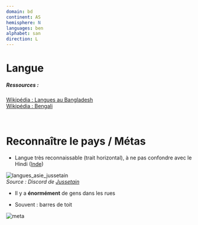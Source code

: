 ```yaml
---
domain: bd
continent: AS
hemisphere: N
languages: ben
alphabet: san
direction: L
---
```


# Langue

##### Ressources :
[Wikipédia : Langues au Bangladesh](https://fr.wikipedia.org/wiki/Langues_au_Bangladesh)  
[Wikipédia : Bengali](https://fr.wikipedia.org/wiki/Bengali)


<br/>

# Reconnaître le pays / Métas

- Langue très reconnaissable (trait horizontal), à ne pas confondre avec le Hindi ([Inde](/flag/in))

![langues_asie_jussetain](https://cdn.discordapp.com/attachments/742507604009549926/760903985640243230/langue_asie_sud_est.png)  
*Source : Discord de [Jussetain](https://www.twitch.tv/jussetain)*

- Il y a **énormément** de gens dans les rues

- Souvent : barres de toit

![meta](/images/bd_geoguessr.png)
